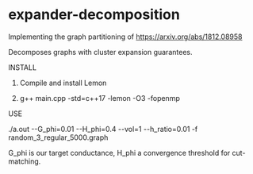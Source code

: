 # expander-decomposition

Implementing the graph partitioning of https://arxiv.org/abs/1812.08958

Decomposes graphs with cluster expansion guarantees.


INSTALL

1. Compile and install Lemon

2. g++ main.cpp -std=c++17 -lemon -O3 -fopenmp

USE

./a.out  --G_phi=0.01 --H_phi=0.4 --vol=1 --h_ratio=0.01 -f random_3_regular_5000.graph

G_phi is our target conductance, H_phi a convergence threshold for cut-matching.

